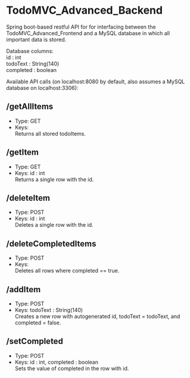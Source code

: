 # TodoMVC_Advanced_Backend
Spring boot-based restful API for for interfacing between the TodoMVC_Advanced_Frontend and a MySQL database in which all important data is stored.

Database columns:  
id : int  
todoText : String(140)  
completed : boolean  

Available API calls (on localhost:8080 by default, also assumes a MySQL database on localhost:3306):

## /getAllItems
- Type: GET
- Keys:  
Returns all stored todoItems.

## /getItem
- Type: GET
- Keys: id : int  
Returns a single row with the id.

## /deleteItem
- Type: POST
- Keys: id : int  
Deletes a single row with the id.

## /deleteCompletedItems
- Type: POST
- Keys:  
Deletes all rows where completed == true.

## /addItem
- Type: POST
- Keys: todoText : String(140)  
Creates a new row with autogenerated id, todoText = todoText, and completed = false.

## /setCompleted
- Type: POST
- Keys: id : int, completed : boolean  
Sets the value of completed in the row with id.
